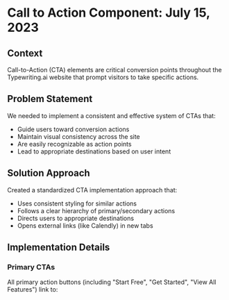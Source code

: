 # Call to Action Component: July 15, 2023

## Context
Call-to-Action (CTA) elements are critical conversion points throughout the Typewriting.ai website that prompt visitors to take specific actions.

## Problem Statement
We needed to implement a consistent and effective system of CTAs that:
- Guide users toward conversion actions
- Maintain visual consistency across the site
- Are easily recognizable as action points
- Lead to appropriate destinations based on user intent

## Solution Approach
Created a standardized CTA implementation approach that:
- Uses consistent styling for similar actions
- Follows a clear hierarchy of primary/secondary actions
- Directs users to appropriate destinations
- Opens external links (like Calendly) in new tabs

## Implementation Details

### Primary CTAs
All primary action buttons (including "Start Free", "Get Started", "View All Features") link to:
